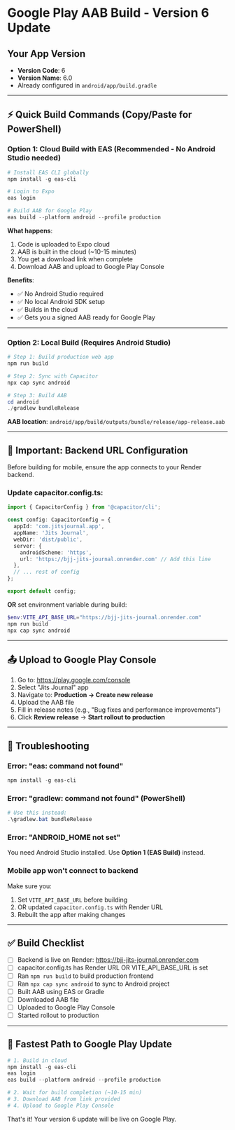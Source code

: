 # Google Play AAB Build - Version 6 Update

## Your App Version
- **Version Code**: 6
- **Version Name**: 6.0
- Already configured in `android/app/build.gradle`

---

## ⚡ Quick Build Commands (Copy/Paste for PowerShell)

### Option 1: Cloud Build with EAS (Recommended - No Android Studio needed)

```powershell
# Install EAS CLI globally
npm install -g eas-cli

# Login to Expo
eas login

# Build AAB for Google Play
eas build --platform android --profile production
```

**What happens**:
1. Code is uploaded to Expo cloud
2. AAB is built in the cloud (~10-15 minutes)
3. You get a download link when complete
4. Download AAB and upload to Google Play Console

**Benefits**:
- ✅ No Android Studio required
- ✅ No local Android SDK setup
- ✅ Builds in the cloud
- ✅ Gets you a signed AAB ready for Google Play

---

### Option 2: Local Build (Requires Android Studio)

```powershell
# Step 1: Build production web app
npm run build

# Step 2: Sync with Capacitor
npx cap sync android

# Step 3: Build AAB
cd android
./gradlew bundleRelease
```

**AAB location**: `android/app/build/outputs/bundle/release/app-release.aab`

---

## 🔧 Important: Backend URL Configuration

Before building for mobile, ensure the app connects to your Render backend.

### Update capacitor.config.ts:

```typescript
import { CapacitorConfig } from '@capacitor/cli';

const config: CapacitorConfig = {
  appId: 'com.jitsjournal.app',
  appName: 'Jits Journal',
  webDir: 'dist/public',
  server: {
    androidScheme: 'https',
    url: 'https://bjj-jits-journal.onrender.com' // Add this line
  },
  // ... rest of config
};

export default config;
```

**OR** set environment variable during build:

```powershell
$env:VITE_API_BASE_URL="https://bjj-jits-journal.onrender.com"
npm run build
npx cap sync android
```

---

## 📤 Upload to Google Play Console

1. Go to: https://play.google.com/console
2. Select "Jits Journal" app
3. Navigate to: **Production → Create new release**
4. Upload the AAB file
5. Fill in release notes (e.g., "Bug fixes and performance improvements")
6. Click **Review release** → **Start rollout to production**

---

## 🐛 Troubleshooting

### Error: "eas: command not found"
```powershell
npm install -g eas-cli
```

### Error: "gradlew: command not found" (PowerShell)
```powershell
# Use this instead:
.\gradlew.bat bundleRelease
```

### Error: "ANDROID_HOME not set"
You need Android Studio installed. Use **Option 1 (EAS Build)** instead.

### Mobile app won't connect to backend
Make sure you:
1. Set `VITE_API_BASE_URL` before building
2. OR updated `capacitor.config.ts` with Render URL
3. Rebuilt the app after making changes

---

## ✅ Build Checklist

- [ ] Backend is live on Render: https://bjj-jits-journal.onrender.com
- [ ] capacitor.config.ts has Render URL OR VITE_API_BASE_URL is set
- [ ] Ran `npm run build` to build production frontend
- [ ] Ran `npx cap sync android` to sync to Android project
- [ ] Built AAB using EAS or Gradle
- [ ] Downloaded AAB file
- [ ] Uploaded to Google Play Console
- [ ] Started rollout to production

---

## 🚀 Fastest Path to Google Play Update

```powershell
# 1. Build in cloud
npm install -g eas-cli
eas login
eas build --platform android --profile production

# 2. Wait for build completion (~10-15 min)
# 3. Download AAB from link provided
# 4. Upload to Google Play Console
```

That's it! Your version 6 update will be live on Google Play.
